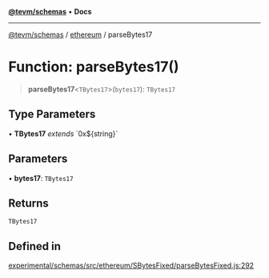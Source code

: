 [**@tevm/schemas**](../../README.md) • **Docs**

***

[@tevm/schemas](../../modules.md) / [ethereum](../README.md) / parseBytes17

# Function: parseBytes17()

> **parseBytes17**\<`TBytes17`\>(`bytes17`): `TBytes17`

## Type Parameters

• **TBytes17** *extends* \`0x$\{string\}\`

## Parameters

• **bytes17**: `TBytes17`

## Returns

`TBytes17`

## Defined in

[experimental/schemas/src/ethereum/SBytesFixed/parseBytesFixed.js:292](https://github.com/qbzzt/tevm-monorepo/blob/main/experimental/schemas/src/ethereum/SBytesFixed/parseBytesFixed.js#L292)

